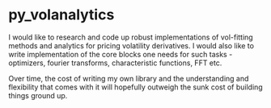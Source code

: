 # py_volanalytics

I would like to research and code up robust implementations of vol-fitting methods and analytics for pricing volatility derivatives. I would also like to write implementation of the core blocks one needs for such tasks - optimizers, fourier transforms, characteristic functions, FFT etc.

Over time, the cost of writing my own library and the understanding and flexibility that comes with it will hopefully outweigh the sunk cost of building things ground up. 
